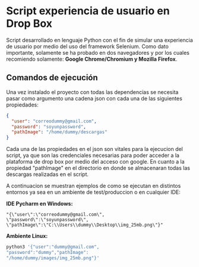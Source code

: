 # Script experiencia de usuario en Drop Box

Script desarrollado en lenguaje Python con el fin de simular una experiencia de usuario por medio del uso del framework
Selenium. Como dato importante, solamente se ha probado en dos navegadores y por los cuales recomiendo solamente:
**Google Chrome/Chromium y Mozilla Firefox**.

## Comandos de ejecución

Una vez instalado el proyecto con todas las dependencias se necesita pasar como argumento una cadena json con cada una
de las siguientes propiedades:

```json
{
  "user": "correodummy@gmail.com",
  "password": "soyunpassword",
  "pathImage": "/home/dummy/descargas"
}
```

Cada una de las propiedades en el json son vitales para la ejecucion del script, ya que son las credenciales necesarias
para poder acceder a la plataforma de drop box por medio del acceso con google. En cuanto a la propiedad "pathImage" en
el directorio en donde se almacenaran todas las descargas realizadas en el script.

A continuacion se muestran ejemplos de como se ejecutan en distintos entornos ya sea en un ambiente de test/produccion o
en cualquier IDE:

**IDE Pycharm en Windows:**

```
"{\"user\":\"correodummy@gmail.com\",
\"password\":\"soyunpassword\",
\"pathImage\":\"C:\\Users\\dummy\\Desktop\\img_25mb.png\"}"
```

**Ambiente Linux:**

```bash
python3 '{"user":"dummy@gmail.com",
"password":"dummy","pathImage":
"/home/dummy/images/img_25mb.png"}'
```

